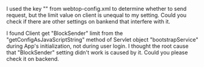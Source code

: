 I used the key "<blockedSenders enabled="true" limit="100" />" from webtop-config.xml to determine whether to send request, but the limit value on client is unequal to my setting. Could you check if there are other settings on bankend that interfere with it.

I found Client get "BlockSender" limit from the "getConfigAsJavaScriptString" method of Servlet object "bootstrapService" during App's initialization, not during user login. I thought the root cause that "BlockSender" setting didn't work is caused by it. Could you please check it on backend.